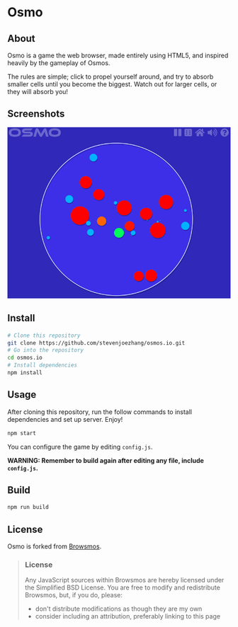 # Osmo

## About

Osmo is a game the web browser, made entirely using HTML5, and inspired heavily by the gameplay of Osmos.

The rules are simple; click to propel yourself around, and try to absorb smaller cells until you become the biggest. Watch out for larger cells, or they will absorb you!

## Screenshots

![Screenshot](screenshot.png)

## Install

```bash
# Clone this repository
git clone https://github.com/stevenjoezhang/osmos.io.git
# Go into the repository
cd osmos.io
# Install dependencies
npm install
```

## Usage

After cloning this repository, run the follow commands to install dependencies and set up server. Enjoy!

```bash
npm start
```

You can configure the game by editing `config.js`.

**WARNING: Remember to build again after editing any file, include `config.js`.**

## Build

```bash
npm run build
```

## License

Osmo is forked from [Browsmos](https://github.com/BHSPitMonkey/Browsmos).

> ### License
> Any JavaScript sources within Browsmos are hereby licensed under the Simplified BSD License. You are free to modify and redistribute Browsmos, but, if you do, please:
> - don't distribute modifications as though they are my own
> - consider including an attribution, preferably linking to this page
